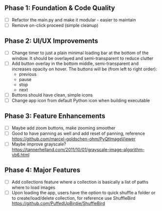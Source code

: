 ## Phase 1: Foundation & Code Quality
- [ ] Refactor the main.py and make it modular - easier to maintain
- [ ] Remove on-click proceed (simple cleanup)

## Phase 2: UI/UX Improvements
- [ ] Change timer to just a plain minimal loading bar at the bottom of the window. It should be overlayed and semi-transparent to reduce clutter
- [ ] Add button overlay in the bottom middle, semi-transparent and increases opacity on hover. The buttons will be (from left to right order):
    - previous
    - pause
    - stop
    - next
- [ ] Buttons should have clean, simple icons
- [ ] Change app icon from default Python icon when building executable

## Phase 3: Feature Enhancements
- [ ] Maybe add zoom buttons, make zooming smoother
- [ ] Good to have panning as well and add reset of panning, reference https://github.com/marcel-goldschen-ohm/PyQtImageViewer
- [ ] Maybe improve grayscale? https://tannerhelland.com/2011/10/01/grayscale-image-algorithm-vb6.html

## Phase 4: Major Features
- [ ] Add collections feature where a collection is basically a list of paths where to load images
- [ ] Upon loading the app, users have the option to quick shuffle a folder or to create/load/delete collection, for reference use ShuffleBird https://github.com/PuffedUpBirdie/ShuffleBird